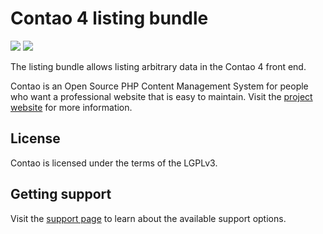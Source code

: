 # Contao 4 listing bundle

[![](https://img.shields.io/packagist/v/contao/listing-bundle.svg?style=flat-square)](https://packagist.org/packages/contao/listing-bundle)
[![](https://img.shields.io/packagist/dt/contao/listing-bundle.svg?style=flat-square)](https://packagist.org/packages/contao/listing-bundle)

The listing bundle allows listing arbitrary data in the Contao 4 front end.

Contao is an Open Source PHP Content Management System for people who want a
professional website that is easy to maintain. Visit the [project website][1]
for more information.

## License

Contao is licensed under the terms of the LGPLv3.

## Getting support

Visit the [support page][2] to learn about the available support options.

[1]: https://contao.org
[2]: https://to.contao.org/support
